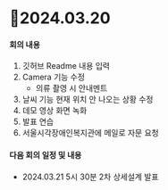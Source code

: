 # 📄2024.03.20

#### 회의 내용
1. 깃허브 Readme 내용 입력
2. Camera 기능 수정
    - 의류 촬영 시 안내멘트
3. 날씨 기능 현재 위치 안 나오는 상황 수정
4. 데모 영상 화면 녹화
5. 발표 연습
6. 서울시각장애인복지관에 메일로 자문 요청

#### 다음 회의 일정 및 내용
- 2024.03.21 5시 30분 2차 상세설계 발표
